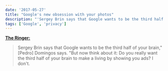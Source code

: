 ```yaml
---
date: '2017-05-27'
title: "Google's new obsession with your photos"
description: "'Sergey Brin says that Google wants to be the third half of your brain,' [Pedro] Domingos says. 'But now think about it: Do you really want the third half of your brain to make a living by showing you ads? I don't.'"
tags: ['Google', 'privacy']
---
```


**[The Ringer:](https://theringer.com/google-photos-data-collection-e8578b3256e0)**

> Sergey Brin says that Google wants to be the third half of your brain," [Pedro] Domingos says. "But now think about it: Do you really want the third half of your brain to make a living by showing you ads? I don't.<!-- excerpt -->
